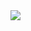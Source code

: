 <img src="https://camo.qiitausercontent.com/2f4617207d4480a80962349b99db4d21dbcef9b5/68747470733a2f2f696d672e736869656c64732e696f2f62616467652f2d4e6578742e6a732d3030303030302e7376673f6c6f676f3d6e6578742e6a73267374796c653d666f722d7468652d6261646765">
